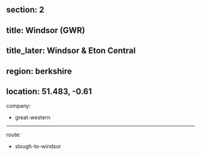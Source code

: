 ﻿section: 2
----
title: Windsor (GWR)
----
title_later: Windsor & Eton Central
----
region: berkshire
----
location: 51.483, -0.61
----
company:
- great-western
----
route:
- slough-to-windsor
